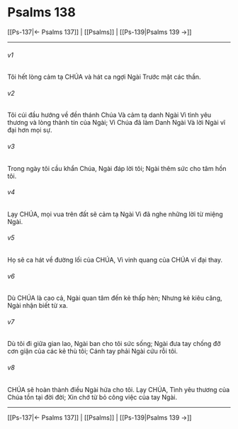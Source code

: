 # Psalms 138

[[Ps-137|← Psalms 137]] | [[Psalms]] | [[Ps-139|Psalms 139 →]]
***



###### v1 
Tôi hết lòng cảm tạ CHÚA và hát ca ngợi Ngài Trước mặt các thần. 

###### v2 
Tôi cúi đầu hướng về đền thánh Chúa Và cảm tạ danh Ngài Vì tình yêu thương và lòng thành tín của Ngài; Vì Chúa đã làm Danh Ngài Và lời Ngài vĩ đại hơn mọi sự. 

###### v3 
Trong ngày tôi cầu khẩn Chúa, Ngài đáp lời tôi; Ngài thêm sức cho tâm hồn tôi. 

###### v4 
Lạy CHÚA, mọi vua trên đất sẽ cảm tạ Ngài Vì đã nghe những lời từ miệng Ngài. 

###### v5 
Họ sẽ ca hát về đường lối của CHÚA, Vì vinh quang của CHÚA vĩ đại thay. 

###### v6 
Dù CHÚA là cao cả, Ngài quan tâm đến kẻ thấp hèn; Nhưng kẻ kiêu căng, Ngài nhận biết từ xa. 

###### v7 
Dù tôi đi giữa gian lao, Ngài ban cho tôi sức sống; Ngài đưa tay chống đỡ cơn giận của các kẻ thù tôi; Cánh tay phải Ngài cứu rỗi tôi. 

###### v8 
CHÚA sẽ hoàn thành điều Ngài hứa cho tôi. Lạy CHÚA, Tình yêu thương của Chúa tồn tại đời đời; Xin chớ từ bỏ công việc của tay Ngài.

***
[[Ps-137|← Psalms 137]] | [[Psalms]] | [[Ps-139|Psalms 139 →]]
